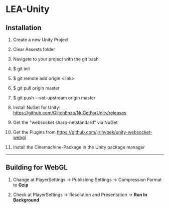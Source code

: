 # LEA-Unity

## Installation
1. Create a new Unity Project 

2. Clear Assests folder 

3. Navigate to your project with the git bash
   
4. $ git init
   
5. $ git remote add origin \<link\>
   
6. $ git pull origin master
   
7. $ git push --set-upstream origin master

8. Install NuGet for Unity: https://github.com/GlitchEnzo/NuGetForUnity/releases

9. Get the "websocket sharp-netstandard" via NuGet

10. Get the Plugins from https://github.com/jirihybek/unity-websocket-webgl

11. Install the Cinemachine-Package in the Unity package manager

---

## Building for WebGL
1. Change at PlayerSettings -> Publishing Settings -> Compression Format to __Gzip__

2. Check at PlayerSettings -> Resolution and Presentation -> __Run In Background__
